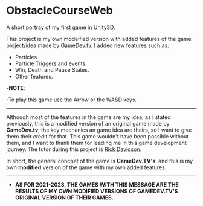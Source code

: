 # ObstacleCourseWeb

A short portray of my first game in Unity3D.
 
This project is my own modeified version with added features of the game project/idea made by [GameDev.tv](https://www.gamedev.tv/). I added new features such as:

- Particles
- Particle Triggers and events.
- Win, Death and Pause States.
- Other features.

-**NOTE**:

-To play this game use the Arrow or the WASD keys.

-------------------------------------------------------------------------------------------------------

Although most of the features in the game are my idea, as I stated previously, this is a modified version of an original game made by **GameDev.tv**, the key mechanics an game idea are theirs, so I want to give them their credit for that. This game wouldn't have been possible without them, and I want to thank them for leading me in this game development journey. The tutor during this project is [Rick Davidson](https://www.linkedin.com/in/davidsonrick/).

In short, the general concpet of the game is **GameDev.TV's**, and this is my own **modified** version of the game with my own added features.

-------------------------------------------------------------------------------------------------------

- **AS FOR 2021-2023, THE GAMES WITH THIS MESSAGE ARE THE RESULTS OF MY OWN MODIFIED VERSIONS OF GAMEDEV.TV'S ORIGINAL VERSION OF THEIR GAMES.**

